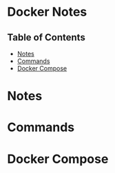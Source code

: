 # Docker Notes

## Table of Contents

- [Notes](#notes)
- [Commands](#commands)
- [Docker Compose](#docker-compose)

# Notes

# Commands

# Docker Compose



